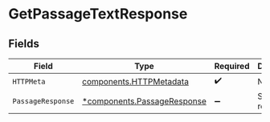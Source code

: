 # GetPassageTextResponse


## Fields

| Field                                                                     | Type                                                                      | Required                                                                  | Description                                                               |
| ------------------------------------------------------------------------- | ------------------------------------------------------------------------- | ------------------------------------------------------------------------- | ------------------------------------------------------------------------- |
| `HTTPMeta`                                                                | [components.HTTPMetadata](../../models/components/httpmetadata.md)        | :heavy_check_mark:                                                        | N/A                                                                       |
| `PassageResponse`                                                         | [*components.PassageResponse](../../models/components/passageresponse.md) | :heavy_minus_sign:                                                        | Successful response                                                       |